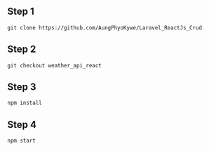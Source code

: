 ## Step 1

`git clone https://github.com/AungPhyoKywe/Laravel_ReactJs_Crud`

## Step 2

`git checkout weather_api_react`

## Step 3

`npm install`

## Step 4

`npm start`